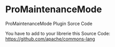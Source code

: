 # ProMaintenanceMode
ProMaintenanceMode Plugin Sorce Code

You have to add to your librerie this Source Code: https://github.com/apache/commons-lang
